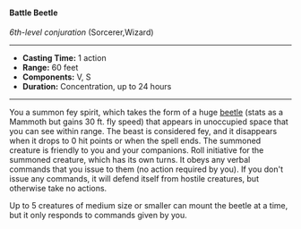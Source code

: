 #### Battle Beetle
*6th-level conjuration* (Sorcerer,Wizard)
___
- **Casting Time:** 1 action
- **Range:** 60 feet
- **Components:** V, S
- **Duration:** Concentration, up to 24 hours
---
You a summon fey spirit, which takes the form of a huge [beetle](/Creatures/Beetle.md) (stats as a Mammoth but gains 30 ft. fly speed) that appears in unoccupied space that you can see within range. The beast is considered fey, and it disappears when it drops to 0 hit points or when the spell ends. The summoned creature is friendly to you and your companions. Roll initiative for the summoned creature, which has its own turns. It obeys any verbal commands that you issue to them (no action required by you). If you don't issue any commands, it will defend itself from hostile creatures, but otherwise take no actions.

Up to 5 creatures of medium size or smaller can mount the beetle at a time, but it only responds to commands given by you.
